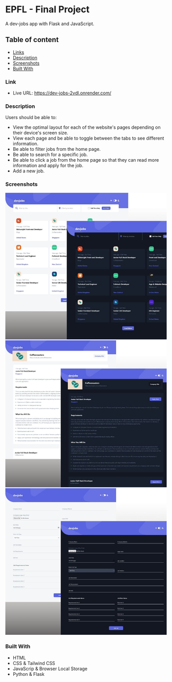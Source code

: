 # EPFL - Final Project

A dev-jobs app with Flask and JavaScript.

## Table of content

- [Links](#links)
- [Description](#description)
- [Screenshots](#screenshots)
- [Built With](#built-with)

### Link

- Live URL: https://dev-jobs-2vdl.onrender.com/

### Description

Users should be able to:

- View the optimal layout for each of the website's pages depending on their
  device's screen size.
- View each page and be able to toggle between the tabs to see different
  information.
- Be able to filter jobs from the home page.
- Be able to search for a specific job.
- Be able to click a job from the home page so that they can read more
  information and apply for the job.
- Add a new job.

### Screenshots

![Home](./design/home.jpg) ![Job Details](./design/job-details.jpg)
![Add Job](./design/add-job.jpg)

### Built With

- HTML
- CSS & Tailwind CSS
- JavaScrip & Browser Local Storage
- Python & Flask
